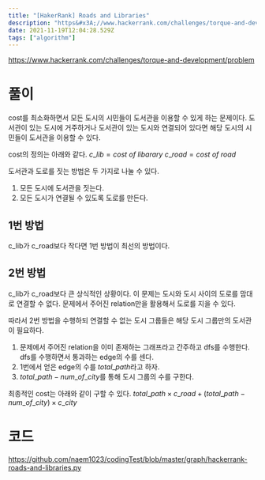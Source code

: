```yaml
---
title: "[HakerRank] Roads and Libraries"
description: "https&#x3A;//www.hackerrank.com/challenges/torque-and-development/problemcost를 최소화하면서 모든 도시의 시민들이 도서관을 이용할 수 있게 하는 문제이다. 도서관이 있는 도시에 거주하거나 도서관이 있는 도시와"
date: 2021-11-19T12:04:28.529Z
tags: ["algorithm"]
---
```

https://www.hackerrank.com/challenges/torque-and-development/problem

# 풀이
cost를 최소화하면서 모든 도시의 시민들이 도서관을 이용할 수 있게 하는 문제이다. 도서관이 있는 도시에 거주하거나 도서관이 있는 도시와 연결되어 있다면 해당 도시의 시민들이 도서관을 이용할 수 있다.

cost의 정의는 아래와 같다.
$c\_lib=cost\ of\ libarary$
$c\_road=cost\ of\ road$

도서관과 도로를 짓는 방법은 두 가지로 나눌 수 있다.
1. 모든 도시에 도서관을 짓는다.
2. 모든 도시가 연결될 수 있도록 도로를 만든다.

## 1번 방법
c_lib가 c_road보다 작다면 1번 방법이 최선의 방법이다. 
## 2번 방법
c_lib가 c_road보다 큰 상식적인 상황이다.
이 문제는 도시와 도시 사이의 도로를 맘대로 연결할 수 없다. 문제에서 주어진 relation만을 활용해서 도로를 지을 수 있다.

따라서 2번 방법을 수행하되 연결할 수 없는 도시 그룹들은 해당 도시 그룹만의 도서관이 필요하다. 

1. 문제에서 주어진 relation을 이미 존재하는 그래프라고 간주하고 dfs를 수행한다. dfs를 수행하면서 통과하는 edge의 수를 센다.
2. 1번에서 얻은 edge의 수를 $total\_path$라고 하자.
3. $total\_path - num\_of\_city$를 통해 도시 그룹의 수를 구한다.

최종적인 cost는 아래와 같이 구할 수 있다.
$total\_path \times c\_road+(total\_path - num\_of\_city)\times c\_city$
# 코드
https://github.com/naem1023/codingTest/blob/master/graph/hackerrank-roads-and-libraries.py